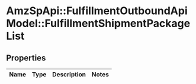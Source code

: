 # AmzSpApi::FulfillmentOutboundApiModel::FulfillmentShipmentPackageList

## Properties
Name | Type | Description | Notes
------------ | ------------- | ------------- | -------------


